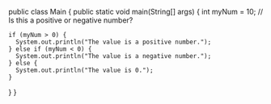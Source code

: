 public class Main {
  public static void main(String[] args) {
    int myNum = 10; // Is this a positive or negative number?

    if (myNum > 0) {
      System.out.println("The value is a positive number.");
    } else if (myNum < 0) {
      System.out.println("The value is a negative number.");
    } else {
      System.out.println("The value is 0.");
    }
  }
}
